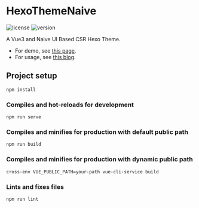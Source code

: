 # HexoThemeNaive

![license](https://img.shields.io/github/license/Chenrt-ggx/HexoThemeNaive)
![version](https://img.shields.io/github/package-json/v/Chenrt-ggx/HexoThemeNaive)

A Vue3 and Naive UI Based CSR Hexo Theme.

- For demo, see [this page](https://chenrt-ggx.github.io/HexoDemoNaive).
- For usage, see [this blog](https://chenrt-ggx.github.io/category/Hexo).

## Project setup

```
npm install
```

### Compiles and hot-reloads for development

```
npm run serve
```

### Compiles and minifies for production with default public path

```
npm run build
```

### Compiles and minifies for production with dynamic public path

```
cross-env VUE_PUBLIC_PATH=your-path vue-cli-service build
```

### Lints and fixes files

```
npm run lint
```
